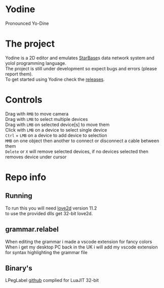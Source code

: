 # Yodine
Pronounced Yo-Dine

# The project
Yodine is a 2D editor and emulates [StarBase](https://store.steampowered.com/app/454120/Starbase/)s data network system and yolol programming language.  
The project is still under development so expect bugs and errors (please report them).  
To get started using Yodine check the [releases](https://github.com/Dude112113/Yodine/releases).  

# Controls
Drag with `RMB` to move camera  
Drag with `LMB` to select multiple devices  
Drag with `LMB` on selected device\[s\] to move them  
Click with `LMB` on a device to select single device  
`Ctrl` + `LMB` on a device to add device to selection  
`MMB` on one object then another to connect or disconnect a cable between them  
`Delete` or `X` will remove selected devices, if no devices selected then removes device under cursor  

# Repo info
## Running
To run this you will need [love2d](http://love2d.org/) version 11.2  
to use the provided dlls get 32-bit love2d.  

## grammar.relabel
When editing the grammar i made a vscode extension for fancy colors  
When i get my desktop PC back in the UK i will add my vscode extension for syntax highlighting the grammar file  

## Binary's
LPegLabel [github](https://github.com/sqmedeiros/lpeglabel) complied for LuaJIT 32-bit  
